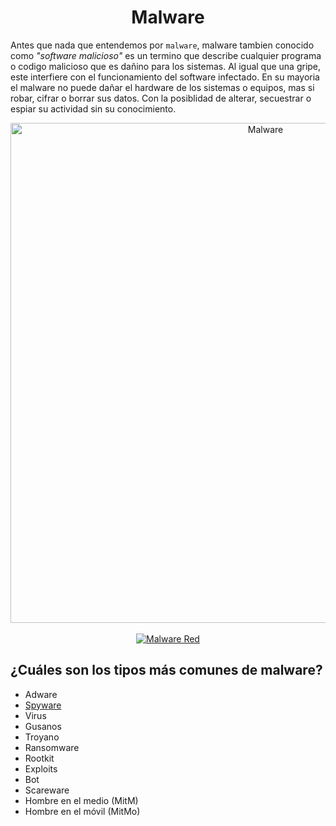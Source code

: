 <h1 align="center"> Malware</h1> 

Antes que nada que entendemos por `malware`, malware tambien conocido como _"software malicioso"_ es un termino que describe cualquier programa o codigo malicioso que es dañino para los sistemas. Al igual que una gripe, este interfiere con el funcionamiento del software infectado. En su mayoria el malware no puede dañar el hardware de los sistemas o equipos, mas si robar, cifrar o borrar sus datos. Con la posiblidad de alterar, secuestrar o espiar su actividad sin su conocimiento.
<br>

<div align="center">
  <img src="https://i1.wp.com/unaaldia.hispasec.com/wp-content/uploads/2020/03/malware-virus-diferencias.png?w=768&ssl=1" alt="Malware" width="800">
  <br><br>
  <a href="https://github.com/BrandPM18/MarkdownReports/tree/master/CyberSecurity/Documents/MalwareTypes">
    <img src="https://img.shields.io/badge/Malware-Types-red" alt="Malware Red">
  </a>
  <br>
 </div>
 
 
## ¿Cuáles son los tipos más comunes de malware?
* Adware
* [Spyware](https://github.com/BrandPM18/MarkdownReports/blob/master/CyberSecurity/Documents/MalwareTypes/Spyware.md)
* Virus
* Gusanos
* Troyano
* Ransomware
* Rootkit
* Exploits
* Bot
* Scareware
* Hombre en el medio (MitM)
* Hombre en el móvil (MitMo)
